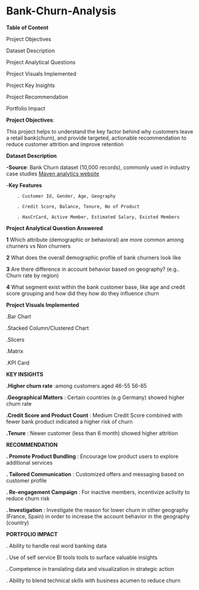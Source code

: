 # Bank-Churn-Analysis
**Table of Content** 

Project Objectives

Dataset Description 

Project Analytical Questions 

Project Visuals Implemented 

Project Key Insights 

Project Recommendation 

Portfolio Impact 

 **Project Objectives**: 

This project helps to understand the key factor behind why customers leave a retail bank(churn), and provide targeted, actionable recommendation to reduce customer attrition and improve retention 

 **Dataset Description**
 
 **-Source**: Bank Churn dataset (10,000 records), commonly used in industry case studies [Maven analytics website](https://mavenanalytics.io/data-playground?order=date_added%2Cdesc&search=bank%20churn)

 -**Key Features** 

        . Customer Id, Gender, Age, Geography 

        . Credit Score, Balance, Tenure, No of Product 

        . HasCrCard, Active Member, Estimated Salary, Existed Members 

         

  **Project Analytical Question Answered**

**1**  Which attribute (demographic or behavioral) are more common among churners vs Non churners 

 **2** What does the overall demographic profile of bank churners look like 

**3** Are there difference in account behavior based on geography? (e.g.. Churn rate by region) 

**4** What segment exist within the bank customer base, like age and credit score grouping and how did they how do they influence churn 

**Project Visuals Implemented**

.Bar Chart 

.Stacked Column/Clustered Chart 

.Slicers 

.Matrix 

.KPI Card

 **KEY INSIGHTS** 

**.Higher churn rate** :among customers aged 46-55  56-65 

**.Geographical Matters** : Certain countries (e.g Germany) showed higher churn rate 

**.Credit Score and Product Count** : Medium Credit Score combined with fewer bank product indicated a higher risk of churn 

**.Tenure** : Newer customer (less than 6 month) showed higher attrition 

**RECOMMENDATION** 

**. Promote Product Bundling** : Encourage low product users to explore additional services 

**. Tailored Communication** : Customized offers and messaging based on customer profile 

**. Re-engagement Campaign** : For inactive members, incentivize activity to reduce churn risk 

**. Investigation** : Investigate the reason for lower churn in other geography (France, Spain) in order to increase the account behavior in the geography (country) 

 **PORTFOLIO IMPACT** 

. Ability to handle real word banking data 

. Use of self service BI tools tools to surface valuable insights 

. Competence in translating data and visualization in strategic action  

. Ability to blend technical skills with business acumen  to reduce churn 

 

 

 
